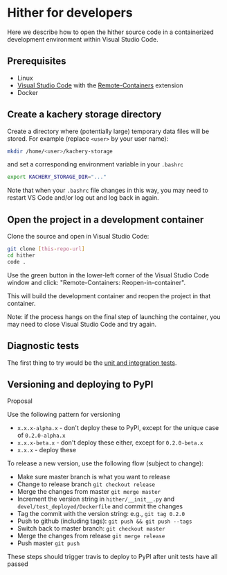 # Hither for developers

Here we describe how to open the hither source code in a containerized development environment within Visual Studio Code.

## Prerequisites

* Linux
* [Visual Studio Code](https://code.visualstudio.com/) with the [Remote-Containers](https://marketplace.visualstudio.com/items?itemName=ms-vscode-remote.remote-containers) extension
* Docker

## Create a kachery storage directory

Create a directory where (potentially large) temporary data files will be stored. For example (replace `<user>` by your user name):

```bash
mkdir /home/<user>/kachery-storage
```

and set a corresponding environment variable in your `.bashrc`

```bash
export KACHERY_STORAGE_DIR="..."
```

Note that when your `.bashrc` file changes in this way, you may need to restart VS Code and/or log out and log back in again.

## Open the project in a development container

Clone the source and open in Visual Studio Code:

```bash
git clone [this-repo-url]
cd hither
code .
```

Use the green button in the lower-left corner of the Visual Studio Code window and click: "Remote-Containers: Reopen-in-container".

This will build the development container and reopen the project in that container.

Note: if the process hangs on the final step of launching the container, you may need to close Visual Studio Code and try again.

## Diagnostic tests

The first thing to try would be the [unit and integration tests]('./tests.md).

## Versioning and deploying to PyPI

Proposal

Use the following pattern for versioning

* `x.x.x-alpha.x` - don't deploy these to PyPI, except for the unique case of `0.2.0-alpha.x`
* `x.x.x-beta.x` - don't deploy these either, except for `0.2.0-beta.x`
* `x.x.x` - deploy these

To release a new version, use the following flow (subject to change):

* Make sure master branch is what you want to release
* Change to release branch `git checkout release`
* Merge the changes from master `git merge master`
* Increment the version string in `hither/__init__.py` and `devel/test_deployed/Dockerfile` and commit the changes
* Tag the commit with the version string: e.g., `git tag 0.2.0`
* Push to github (including tags): `git push && git push --tags`
* Switch back to master branch: `git checkout master`
* Merge the changes from release `git merge release`
* Push master `git push`

These steps should trigger travis to deploy to PyPI after unit tests have all passed